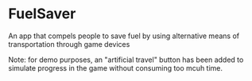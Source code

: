 # FuelSaver
An app that compels people to save fuel by using alternative means of transportation through game devices

Note: for demo purposes, an "artificial travel" button has been added to simulate progress in the game without consuming too mcuh time.
